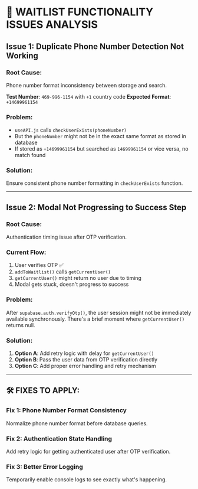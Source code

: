 # 🚨 WAITLIST FUNCTIONALITY ISSUES ANALYSIS

## **Issue 1: Duplicate Phone Number Detection Not Working** 

### Root Cause:
Phone number format inconsistency between storage and search.

**Test Number**: `469-996-1154` with `+1` country code
**Expected Format**: `+14699961154`

### Problem:
- `useAPI.js` calls `checkUserExists(phoneNumber)`
- But the `phoneNumber` might not be in the exact same format as stored in database
- If stored as `+14699961154` but searched as `14699961154` or vice versa, no match found

### Solution:
Ensure consistent phone number formatting in `checkUserExists` function.

---

## **Issue 2: Modal Not Progressing to Success Step**

### Root Cause:
Authentication timing issue after OTP verification.

### Current Flow:
1. User verifies OTP ✅
2. `addToWaitlist()` calls `getCurrentUser()` 
3. `getCurrentUser()` might return no user due to timing
4. Modal gets stuck, doesn't progress to success

### Problem:
After `supabase.auth.verifyOtp()`, the user session might not be immediately available synchronously. There's a brief moment where `getCurrentUser()` returns null.

### Solution:
1. **Option A**: Add retry logic with delay for `getCurrentUser()`
2. **Option B**: Pass the user data from OTP verification directly
3. **Option C**: Add proper error handling and retry mechanism

---

## 🛠️ **FIXES TO APPLY:**

### Fix 1: Phone Number Format Consistency
Normalize phone number format before database queries.

### Fix 2: Authentication State Handling  
Add retry logic for getting authenticated user after OTP verification.

### Fix 3: Better Error Logging
Temporarily enable console logs to see exactly what's happening.
